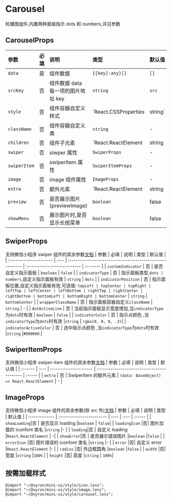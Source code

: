 # Carousel

轮播图组件,内置两种面板指示 dots 和 numbers,详见参数

## CarouselProps

| 参数         | 必填 | 说明                               | 类型                 | 默认值  |
| :----------- | :--- | :--------------------------------- | :------------------- | :------ |
| `data`       | 是   | 组件数据                           | `{[key]:any}[]`      | `[]`    |
| `srcKey`     | 否   | 组件数据 data 每一项的图片地址 key | `string`             | `src`   |
| `style`      | 否   | 组件容器自定义样式                 | `React.CSSProperties | string` | - |
| `className`  | 否   | 组件容器自定义类                   | `string`             | -       |
| `children`   | 否   | 组件子元素                         | `React.ReactElement  | string  | string[]` | - |
| `swiper`     | 否   | siwper 属性                        | `SwiperProps`        | -       |
| `swiperItem` | 否   | swiperItem 属性                    | `SwiperItemProps`    | -       |
| `image`      | 否   | image 组件属性                     | `ImageProps`         | -       |
| `extra`      | 否   | 额外元素                           | `React.ReactElement  | string  | string[]` | - |
| `preview`    | 否   | 是否展示图片(previewImage)         | `boolean`            | false   |
| `showMenu`   | 否   | 展示图片时,是否显示长按菜单        | `boolean`            | false   |

## SwiperProps

支持微信小程序 swiper 组件的其余参数[文档](https://developers.weixin.qq.com/miniprogram/dev/component/swiper.html)
| 参数 | 必填 | 说明 | 类型 | 默认值 |
| :--------------------- | :--- | :------------------------------------------------------- | :-------------------------- | :------- |
| `customIndicator` | 否 | 是否自定义指示面板 | `boolean` | `false` |
| `indicatorType` | 否 | 指示面板类型,`dots | numbers`,自定义指示面板有效 | `string` | `dots` |
| `indicatorPosition` | 否 | 指示面板位置,自定义指示面板有效,可选值: `topLeft | topCenter | topRight | leftTop | leftCenter | leftBottom | rightTop | rightCenter | rightBottom | bottomLeft | bottomRight | bottomCenter` | `string` | `bottomCenter` |
| `wrapperClassName` | 否 | 指示面板容器自定义`className` | `string` | - |
| `dotActiveLine` | 否 | 当前指示面板显示宽度增加,当`indicatorType`为`dots`时有效 | `boolean` | `false` |
| `indicatorColor` | 否 | 指示点颜色 ,当`indicatorType`为`dots`时有效 |`string` | `rgba(0, 0, 0, .3)`|
| `indicatorActiveColor` | 否 | 选中指示点颜色 ,当`indicatorType`为`dots`时有效 |`string` |`#000000` |

## SwiperItemProps

支持微信小程序 swiper-item 组件的其余参数[文档](https://developers.weixin.qq.com/miniprogram/dev/component/swiper-item.html)
| 参数 | 必填 | 说明 | 类型 | 默认值 |
| :------ | :--- | :-------------------- | :----------------------------------------- | :----- |
| `extra` | 否 | SwiperItem 的额外元素 | `(data: BaseObject) => React.ReactElement` | - |

## ImageProps

支持微信小程序 image 组件的其余参数(除 src 外)[文档](https://developers.weixin.qq.com/miniprogram/dev/component/image.html)
| 参数 | 必填 | 说明 | 类型 | 默认值 |
| :------------ | :----------------------- | :--- | :--- | :----- |
| `showLoading`|否 | 是否显示 loading |`boolean` | `false`|
| `loadingIcon` |否| 图片加载的 iconfont 类名 |`string` |- |
| `loading`|否 | 自定义 loading |`React.ReactElement` | -|
| `showError`|否 | 是否展示错误图片 |`boolean` |`false` |
| `errorIcon` |否| 图片错误的 iconfont 类名 |`string` |- |
| `error` |否| 自定义 error |`React.ReactElement` |- |
| `radius` |否| 外边框圆角 |`boolean` |`false` |
| `width` |否| 宽度 |`string` |`100%` |
| `height` |否| 高度 |`string` | `100%`|

## 按需加载样式

```less
@import "~/@vyron/mini-ui/style/icon.less";
@import "~/@vyron/mini-ui/style/image.less";
@import "~/@vyron/mini-ui/style/carousel.less";
```
